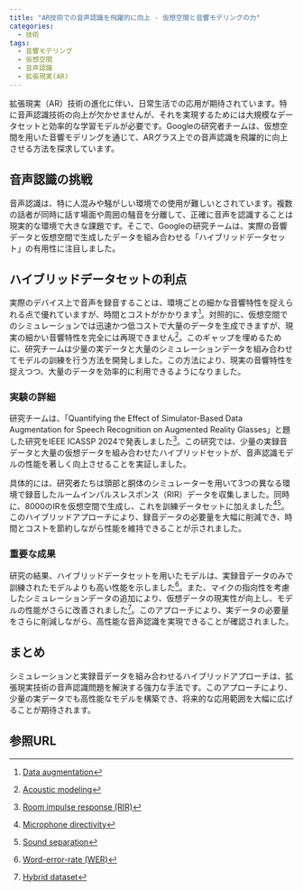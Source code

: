 ```yaml
---
title: "AR技術での音声認識を飛躍的に向上 - 仮想空間と音響モデリングの力"
categories:
  - 技術
tags:
  - 音響モデリング
  - 仮想空間
  - 音声認識
  - 拡張現実(AR)
---
```

拡張現実（AR）技術の進化に伴い、日常生活での応用が期待されています。特に音声認識技術の向上が欠かせませんが、それを実現するためには大規模なデータセットと効率的な学習モデルが必要です。Googleの研究者チームは、仮想空間を用いた音響モデリングを通じて、ARグラス上での音声認識を飛躍的に向上させる方法を探求しています。

## 音声認識の挑戦

音声認識は、特に人混みや騒がしい環境での使用が難しいとされています。複数の話者が同時に話す場面や周囲の騒音を分離して、正確に音声を認識することは現実的な環境で大きな課題です。そこで、Googleの研究チームは、実際の音響データと仮想空間で生成したデータを組み合わせる「ハイブリッドデータセット」の有用性に注目しました。

## ハイブリッドデータセットの利点

実際のデバイス上で音声を録音することは、環境ごとの細かな音響特性を捉えられる点で優れていますが、時間とコストがかかります[^7]。対照的に、仮想空間でのシミュレーションでは迅速かつ低コストで大量のデータを生成できますが、現実の細かい音響特性を完全には再現できません[^1]。このギャップを埋めるために、研究チームは少量の実データと大量のシミュレーションデータを組み合わせてモデルの訓練を行う方法を開発しました。この方法により、現実の音響特性を捉えつつ、大量のデータを効率的に利用できるようになりました。

### 実験の詳細

研究チームは、「Quantifying the Effect of Simulator-Based Data Augmentation for Speech Recognition on Augmented Reality Glasses」と題した研究をIEEE ICASSP 2024で発表しました[^2]。この研究では、少量の実録音データと大量の仮想データを組み合わせたハイブリッドセットが、音声認識モデルの性能を著しく向上させることを実証しました。

具体的には、研究者たちは頭部と胴体のシミュレーターを用いて3つの異なる環境で録音したルームインパルスレスポンス（RIR）データを収集しました。同時に、8000のIRを仮想空間で生成し、これを訓練データセットに加えました[^3][^4]。このハイブリッドアプローチにより、録音データの必要量を大幅に削減でき、時間とコストを節約しながら性能を維持できることが示されました。

### 重要な成果

研究の結果、ハイブリッドデータセットを用いたモデルは、実録音データのみで訓練されたモデルよりも高い性能を示しました[^8]。また、マイクの指向性を考慮したシミュレーションデータの追加により、仮想データの現実性が向上し、モデルの性能がさらに改善されました[^5]。このアプローチにより、実データの必要量をさらに削減しながら、高性能な音声認識を実現できることが確認されました。

## まとめ

シミュレーションと実録音データを組み合わせるハイブリッドアプローチは、拡張現実技術の音声認識問題を解決する強力な手法です。このアプローチにより、少量の実データでも高性能なモデルを構築でき、将来的な応用範囲を大幅に広げることが期待されます。

## 参照URL
[^1]:[Acoustic modeling](http://www.acousticmodelling.com/8layers/)
[^2]:[Room impulse response (RIR)](https://paperswithcode.com/task/room-impulse-response#:~:text=Room%20Impulse%20Response%20(RIR)%20is,reflections%2C%20reverberation%2C%20and%20echoes.)
[^3]:[Microphone directivity](https://www.sfu.ca/sonic-studio-webdav/handbook/Directivity.html)
[^4]:[Sound separation](https://paperswithcode.com/task/audio-source-separation)
[^5]:[Hybrid dataset](https://data.world/datasets/hybrid)
[^6]:[Impulse response (IR)](https://dynax-japan.com/dynax-ir/ir-impulse-response/)
[^7]:[Data augmentation](https://qiita.com/mantis522/items/394fa0d9f83b8e46b4ad#:~:text=2023%2D05%2D26-,Data%20Augmentation%E3%81%A8%E3%81%AF,%E3%81%AF%E7%B0%A1%E5%8D%98%E3%81%A7%E3%81%AF%E3%81%AA%E3%81%84%E3%81%A7%E3%81%99%E3%80%82)
[^8]:[Word-error-rate (WER)](https://www.clari.com/blog/word-error-rate/#:~:text=Put%20simply%2C%20WER%20is%20the,are%20a%20little%20more%20nuanced.)

